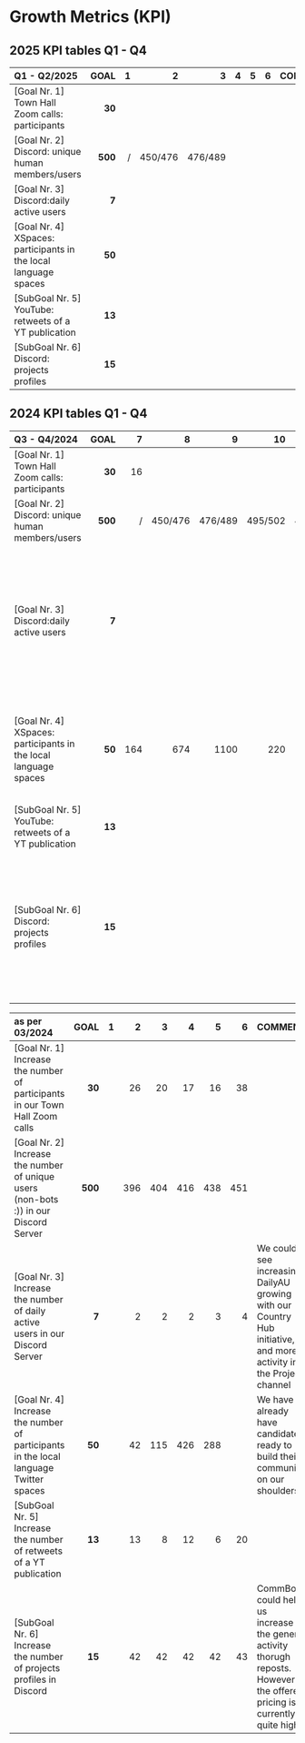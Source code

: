 



# Growth Metrics (KPI)



## 2025 KPI tables Q1 - Q4



 

| **Q1 - Q2/2025**                                                |    GOAL |    1 |       2 |       3 |       4 |       5 |    6 | COMMENT                                                      |
| :-----------------------------------------------------------    | ------: | ---: | ------: | ------: | ------: | ------: | ---: | ------------------------------------------------------------ |
| [Goal Nr. 1] Town Hall Zoom calls:  participants                |  **30** |      |         |         |         |         |      |            |
| [Goal Nr. 2] Discord: unique human members/users                | **500** |    / | 450/476 | 476/489 |         |         |      |            |
| [Goal Nr. 3] Discord:daily active users                         |   **7** |      |         |         |         |         |      |            |
| [Goal Nr. 4] XSpaces: participants in the local language spaces |  **50** |      |         |         |         |         |      |            |
| [SubGoal Nr. 5] YouTube: retweets of a YT publication           |  **13** |      |         |         |         |         |      |            |
| [SubGoal Nr. 6] Discord: projects profiles                      |  **15** |      |         |         |         |         |      |            |




## 2024 KPI tables Q1 - Q4

 

| **Q3 - Q4/2024**                                             |    GOAL |    7 |       8 |       9 |      10 |      11 |   12 | COMMENT                                                      |
| :----------------------------------------------------------- | ------: | ---: | ------: | ------: | ------: | ------: | ---: | ------------------------------------------------------------ |
| [Goal Nr. 1] Town Hall Zoom calls:  participants             |  **30** |   16 |         |         |         |         |      |                                                              |
| [Goal Nr. 2] Discord: unique human members/users             | **500** |    / | 450/476 | 476/489 | 495/502 | 494/508 |      |                                                              |
| [Goal Nr. 3] Discord:daily active users                      |   **7** |      |         |         |         |         |      | We could see increasing DailyAU growing with our Country Hub initiative, and more activity in the Project channel |
| [Goal Nr. 4] XSpaces: participants in the local language spaces |  **50** |  164 |     674 |    1100 |     220 |     125 |      | We have already have candidates ready to build their community on our shoulders. |
| [SubGoal Nr. 5] YouTube: retweets of a YT publication        |  **13** |      |         |         |         |         |      |                                                              |
| [SubGoal Nr. 6] Discord: projects profiles                   |  **15** |      |         |         |         |         |      | CommBot could help us increase the general activity thorugh reposts. However the offered pricing is currently quite high. |

 

| **as per 03/2024**                                           |    GOAL |    1 |    2 |    3 |    4 |    5 |    6 | COMMENT                                                      |
| :----------------------------------------------------------- | ------: | ---: | ---: | ---: | ---: | ---: | ---: | ------------------------------------------------------------ |
| [Goal Nr. 1] Increase the number of participants in our Town Hall Zoom calls |  **30** |      |   26 |   20 |   17 |   16 |   38 |                                                              |
| [Goal Nr. 2] Increase the number of unique users (non-bots :)) in our Discord Server | **500** |      |  396 |  404 |  416 |  438 |  451 |                                                              |
| [Goal Nr. 3] Increase the number of daily active users in our Discord Server |   **7** |      |    2 |    2 |    2 |    3 |    4 | We could see increasing DailyAU growing with our Country Hub initiative, and more activity in the Project channel |
| [Goal Nr. 4] Increase the number of participants in the local language Twitter spaces |  **50** |      |   42 |  115 |  426 |  288 |      | We have already have candidates ready to build their community on our shoulders. |
| [SubGoal Nr. 5] Increase the number of retweets of a YT publication |  **13** |      |   13 |    8 |   12 |    6 |   20 |                                                              |
| [SubGoal Nr. 6] Increase the number of projects profiles in Discord |  **15** |      |   42 |   42 |   42 |   42 |   43 | CommBot could help us increase the general activity thorugh reposts. However the offered pricing is currently quite high. |



